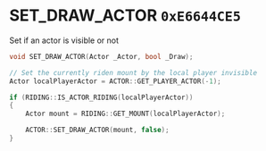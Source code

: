 # SET_DRAW_ACTOR `0xE6644CE5`

Set if an actor is visible or not

```cpp
void SET_DRAW_ACTOR(Actor _Actor, bool _Draw);
```

```cpp
// Set the currently riden mount by the local player invisible
Actor localPlayerActor = ACTOR::GET_PLAYER_ACTOR(-1);

if (RIDING::IS_ACTOR_RIDING(localPlayerActor))
{
    Actor mount = RIDING::GET_MOUNT(localPlayerActor);

    ACTOR::SET_DRAW_ACTOR(mount, false);
}
```